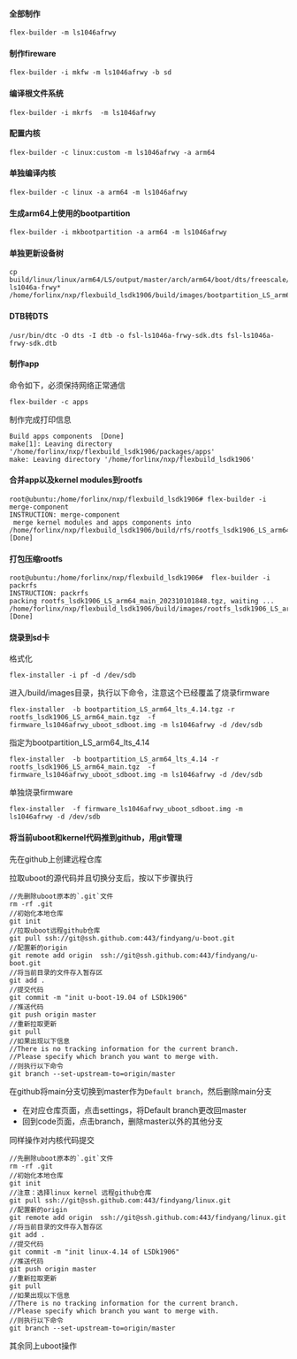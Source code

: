 #### 全部制作

```
flex-builder -m ls1046afrwy 
```

#### 制作fireware

```
flex-builder -i mkfw -m ls1046afrwy -b sd
```

#### 编译根文件系统

```
flex-builder -i mkrfs  -m ls1046afrwy
```

#### 配置内核

```
flex-builder -c linux:custom -m ls1046afrwy -a arm64
```

#### 单独编译内核

```
flex-builder -c linux -a arm64 -m ls1046afrwy
```

#### 生成arm64上使用的bootpartition

```
flex-builder -i mkbootpartition -a arm64 -m ls1046afrwy
```

#### 单独更新设备树

```
cp  build/linux/linux/arm64/LS/output/master/arch/arm64/boot/dts/freescale/fsl-ls1046a-frwy* /home/forlinx/nxp/flexbuild_lsdk1906/build/images/bootpartition_LS_arm64_lts_4.14
```

#### DTB转DTS

```
/usr/bin/dtc -O dts -I dtb -o fsl-ls1046a-frwy-sdk.dts fsl-ls1046a-frwy-sdk.dtb
```

#### 制作app

命令如下，必须保持网络正常通信

```
flex-builder -c apps
```

制作完成打印信息

```
Build apps components  [Done] 
make[1]: Leaving directory '/home/forlinx/nxp/flexbuild_lsdk1906/packages/apps'
make: Leaving directory '/home/forlinx/nxp/flexbuild_lsdk1906'
```

#### 合并app以及kernel modules到rootfs

```
root@ubuntu:/home/forlinx/nxp/flexbuild_lsdk1906# flex-builder -i merge-component
INSTRUCTION: merge-component
 merge kernel modules and apps components into /home/forlinx/nxp/flexbuild_lsdk1906/build/rfs/rootfs_lsdk1906_LS_arm64_main     [Done]
```

#### 打包压缩rootfs

```
root@ubuntu:/home/forlinx/nxp/flexbuild_lsdk1906#  flex-builder -i packrfs
INSTRUCTION: packrfs
packing rootfs_lsdk1906_LS_arm64_main_202310101848.tgz, waiting ...
/home/forlinx/nxp/flexbuild_lsdk1906/build/images/rootfs_lsdk1906_LS_arm64_main_202310101848.tgz     [Done] 
```

#### 烧录到sd卡

格式化

```
flex-installer -i pf -d /dev/sdb
```

进入/build/images目录，执行以下命令，注意这个已经覆盖了烧录firmware

```
flex-installer  -b bootpartition_LS_arm64_lts_4.14.tgz -r rootfs_lsdk1906_LS_arm64_main.tgz  -f firmware_ls1046afrwy_uboot_sdboot.img -m ls1046afrwy -d /dev/sdb
```

指定为bootpartition_LS_arm64_lts_4.14

```
flex-installer  -b bootpartition_LS_arm64_lts_4.14 -r rootfs_lsdk1906_LS_arm64_main.tgz  -f firmware_ls1046afrwy_uboot_sdboot.img -m ls1046afrwy -d /dev/sdb
```

单独烧录firmware

```
flex-installer  -f firmware_ls1046afrwy_uboot_sdboot.img -m ls1046afrwy -d /dev/sdb
```

#### 将当前uboot和kernel代码推到github，用git管理

先在github上创建远程仓库

拉取uboot的源代码并且切换分支后，按以下步骤执行

```shell
//先删除uboot原本的`.git`文件
rm -rf .git 
//初始化本地仓库
git init
//拉取uboot远程github仓库
git pull ssh://git@ssh.github.com:443/findyang/u-boot.git
//配置新的origin
git remote add origin  ssh://git@ssh.github.com:443/findyang/u-boot.git
//将当前目录的文件存入暂存区
git add .
//提交代码
git commit -m "init u-boot-19.04 of LSDk1906"
//推送代码
git push origin master
//重新拉取更新
git pull
//如果出现以下信息
//There is no tracking information for the current branch.
//Please specify which branch you want to merge with.
//则执行以下命令
git branch --set-upstream-to=origin/master
```

在github将main分支切换到master作为`Default branch`，然后删除main分支

- 在对应仓库页面，点击settings，将Default branch更改回master
- 回到code页面，点击branch，删除master以外的其他分支

同样操作对内核代码提交

```shell
//先删除uboot原本的`.git`文件
rm -rf .git 
//初始化本地仓库
git init
//注意：选择linux kernel 远程github仓库
git pull ssh://git@ssh.github.com:443/findyang/linux.git
//配置新的origin
git remote add origin  ssh://git@ssh.github.com:443/findyang/linux.git
//将当前目录的文件存入暂存区
git add .
//提交代码
git commit -m "init linux-4.14 of LSDk1906"
//推送代码
git push origin master
//重新拉取更新
git pull
//如果出现以下信息
//There is no tracking information for the current branch.
//Please specify which branch you want to merge with.
//则执行以下命令
git branch --set-upstream-to=origin/master
```

其余同上uboot操作
